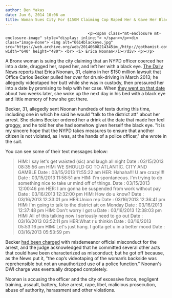 ```yaml
---
author: Ben Yakas
date: Jun 6, 2014 10:06 am
title: Woman Sues City For $150M Claiming Cop Raped Her & Gave Her Black Eye
---
```


	
										<p><span class="mt-enclosure mt-enclosure-image" style="display: inline;"> </span></p><div class="image-none"> <img alt="6614blackeye.jpg" src="https://web.archive.org/web/20140608214345im_/http://gothamist.com/attachments/byakas/6614blackeye.jpg" width="640" height="480"> <br> <i> Erica Noonan</i></div> <p></p>

<p>A Bronx woman is suing the city claiming that an NYPD officer coerced her into a date, drugged her, raped her, and left her with a black eye. <a href="https://web.archive.org/web/20140608214345/http://www.nydailynews.com/new-york/alleged-false-arrest-leads-150m-lawsuit-city-article-1.1819114">The Daily News reports that</a> Erica Noonan, 31, claims in her $150 million lawsuit that Office Carlos Becker pulled her over for drunk-driving in March 2013; he allegedly videotaped her butt while she was in custody, then pressured her into a date by promising to help with her case. When <a href="https://web.archive.org/web/20140608214345/http://gothamist.com/2013/07/24/nypd_officer_takes_woman_he_arreste.php">they went on that date</a> about two weeks later, she woke up the next day in his bed with a black eye and little memory of how she got there.</p>

<p>Becker, 31, allegedly sent Noonan hundreds of texts during this time, including one in which he said he would &quot;talk to the district att&quot; about her arrest. She claims Becker ordered her a drink at the date that made her feel groggy, and he told her she had somehow given herself the black eye. &quot;It is my sincere hope that the NYPD takes measures to ensure that another citizen is not violated, as I was, at the hands of a police officer,&quot; she wrote in the suit.</p>

<p>You can see some of their text messages below:</p>

<blockquote>HIM: I say let&apos;s get waisted (sic) and laugh all night
Date : 03/15/2013 08:35:56 am
HIM: WE SHOULD GO TO ATLANTIC. CITY AND GAMBLE
Date : 03/15/2013 11:55:22 am
HER: Hahaha!!! U are crazy!!!!
Date : 03/15/2013 11:58:51 am
HIM: I&apos;m spontaneous. I&apos;m trying to do something nice to take ur mind off of things.
Date : 03/15/2013 12:00:46 pm
HER: I am gonna be suspended from work without pay
Date : 03/16/2013 12:32:00 pm
HIM: How do u know?
Date : 03/16/2013 12:33:01 pm
HER:Union rep
Date : 03/16/2013 12:36:41 pm
HIM: I&apos;m going to talk to the district att on Monday
Date : 03/16/2013 12:37:48 pm
HIM: Don&apos;t worry I got u
Date : 03/16/2013 12:38:03 pm
HIM: All of this talking now I seriously need to go out
Date : 03/16/2013 03:52:11 pm
HER:What r u thinkin
Date : 03/16/2013 05:53:16 pm
HIM: Let&apos;s just hang. I gotta get u in a better mood
Date : 03/16/2013 05:53:59 pm</blockquote>

<p>Becker <a href="https://web.archive.org/web/20140608214345/http://www.nydailynews.com/new-york/nypd-loses-badge-texting-dating-dwi-bust-article-1.1407221">had been charged</a> with misdemeanor official misconduct for the arrest, and the judge acknowledged that he committed several other acts that could have been characterized as misconduct; but he got off because, as the News put it, &quot;the cop&#x2019;s videotaping of the woman&#x2019;s backside was reprehensible but not an unauthorized use of a police function.&quot; Noonan&apos;s DWI charge was eventually dropped completely.</p>

<p>Noonan is accusing the officer and the city of excessive force, negligent training, assault, battery, false arrest, rape, libel, malicious prosecution, abuse of authority, harassment and other violations. </p>					
										
									
				